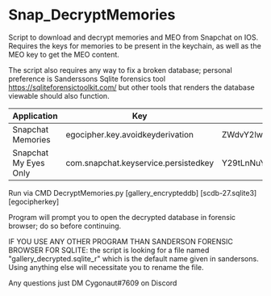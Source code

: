 # Snap_DecryptMemories
Script to download and decrypt memories and MEO from Snapchat on IOS. Requires the keys for memories to be present in the keychain, as well as the MEO key to get the MEO content.

The script also requires any way to fix a broken database; personal preference is Sanderssons Sqlite forensics tool https://sqliteforensictoolkit.com/ but other tools that renders the database viewable should also function.



|Application|Key|Base64 string|
|---|---|---|
|Snapchat Memories|egocipher.key.avoidkeyderivation|ZWdvY2lwaGVyLmtleS5hdm9pZGtleWRlcml2YXRpb24=|
|Snapchat My Eyes Only|com.snapchat.keyservice.persistedkey|Y29tLnNuYXBjaGF0LmtleXNlcnZpY2UucGVyc2lzdGVka2V5|




Run via CMD
DecryptMemories.py [gallery_encrypteddb] [scdb-27.sqlite3] [egocipherkey] <optional-persistedkey>

Program will prompt you to open the decrypted database in forensic browser; do so before continuing.

IF YOU USE ANY OTHER PROGRAM THAN SANDERSON FORENSIC BROWSER FOR SQLITE: the script is looking for a file named "gallery_decrypted.sqlite_r" which is the default name given in sandersons. Using anything else will necessitate you to rename the file.

Any questions just DM Cygonaut#7609 on Discord
